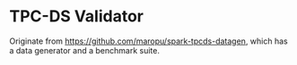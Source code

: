 # TPC-DS Validator

Originate from https://github.com/maropu/spark-tpcds-datagen, which has a data generator and a benchmark suite.
